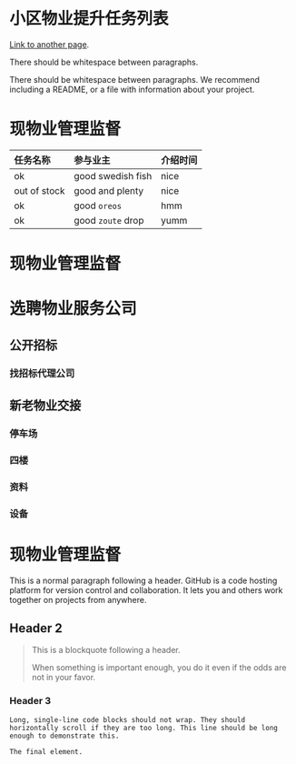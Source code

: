 # 小区物业提升任务列表




[Link to another page](./carpark-benifit.html).

There should be whitespace between paragraphs.

There should be whitespace between paragraphs. We recommend including a README, or a file with information about your project.

# 现物业管理监督

| 任务名称        | 参与业主         | 介绍时间 |
|:-------------|:------------------|:------|
| ok           | good swedish fish | nice  |
| out of stock | good and plenty   | nice  |
| ok           | good `oreos`      | hmm   |
| ok           | good `zoute` drop | yumm  |


# 现物业管理监督



# 选聘物业服务公司

## 公开招标

### 找招标代理公司

## 新老物业交接

### 停车场

### 四楼

### 资料

### 设备

## 




# 现物业管理监督

This is a normal paragraph following a header. GitHub is a code hosting platform for version control and collaboration. It lets you and others work together on projects from anywhere.

## Header 2

> This is a blockquote following a header.
>
> When something is important enough, you do it even if the odds are not in your favor.

### Header 3


```
Long, single-line code blocks should not wrap. They should horizontally scroll if they are too long. This line should be long enough to demonstrate this.
```

```
The final element.
```
